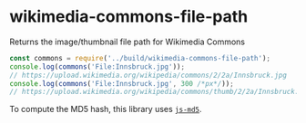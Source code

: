 # wikimedia-commons-file-path

Returns the image/thumbnail file path for Wikimedia Commons

```javascript
const commons = require('../build/wikimedia-commons-file-path');
console.log(commons('File:Innsbruck.jpg'));
// https://upload.wikimedia.org/wikipedia/commons/2/2a/Innsbruck.jpg
console.log(commons('File:Innsbruck.jpg', 300 /*px*/));
// https://upload.wikimedia.org/wikipedia/commons/thumb/2/2a/Innsbruck.jpg/360px-Innsbruck.jpg
```

To compute the MD5 hash, this library uses [`js-md5`](https://www.npmjs.com/package/js-md5).
